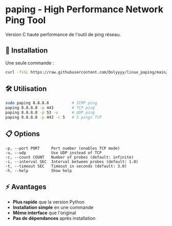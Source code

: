 # paping - High Performance Network Ping Tool

Version C haute performance de l'outil de ping réseau.

## 🚀 Installation

Une seule commande :

```bash
curl -fsSL https://raw.githubusercontent.com/Dolyyyy/linux_paping/main/install.sh | sudo bash
```

## 🛠️ Utilisation

```bash
sudo paping 8.8.8.8          # ICMP ping
paping 8.8.8.8 -p 443        # TCP ping
paping 8.8.8.8 -p 53 -u      # UDP ping
paping 8.8.8.8 -p 443 -c 5   # 5 pings TCP
```

## 📋 Options

```
-p, --port PORT     Port number (enables TCP mode)
-u, --udp           Use UDP instead of TCP
-c, --count COUNT   Number of probes (default: infinite)
-i, --interval SEC  Interval between probes (default: 1.0)
-t, --timeout SEC   Timeout in seconds (default: 3.0)
-h, --help          Show help
```

## ⚡ Avantages

- **Plus rapide** que la version Python
- **Installation simple** en une commande
- **Même interface** que l'original
- **Pas de dépendances** après installation
